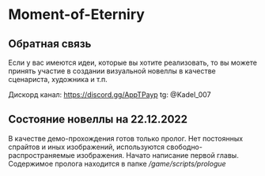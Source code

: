 # Moment-of-Eterniry

## Обратная связь

Если у вас имеются идеи, которые вы хотите реализовать, то вы можете принять участие в создании визуальной новеллы в качестве сценариста, художника и т.п.

Дискорд канал: https://discord.gg/AppTPayp
tg: @Kadel_007

## Состояние новеллы на 22.12.2022

В качестве демо-прохождения готов только пролог. Нет постоянных спрайтов и иных изображений, используются свободно-распространяемые изображения.
Начато написание первой главы.
Содержимое пролога находится в папке */game/scripts/prologue*
